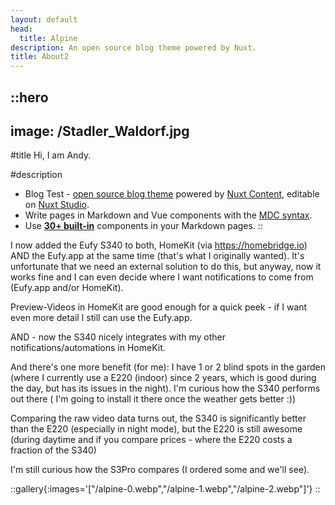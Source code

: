 ```yaml
---
layout: default
head:
  title: Alpine
description: An open source blog theme powered by Nuxt.
title: About2
---
```


::hero
---
image: /Stadler_Waldorf.jpg
---
#title
Hi, I am Andy.

#description
- Blog Test - [open source blog theme](https://github.com/nuxt-themes/alpine) powered by [Nuxt Content](https://content.nuxtjs.org), editable on [Nuxt Studio](https://nuxt.studio).
- Write pages in Markdown and Vue components with the [MDC syntax](https://content.nuxtjs.org/guide/writing/mdc).
- Use [**30+ built-in**](https://elements.nuxt.space) components in your Markdown pages.
::

I now added the Eufy S340 to both, HomeKit (via <https://homebridge.io>) AND the Eufy.app at the same time (that's what I originally wanted). It's unfortunate that we need an external solution to do this, but anyway, now it works fine and I can even decide where I want notifications to come from (Eufy.app and/or HomeKit).

Preview-Videos in HomeKit are good enough for a quick peek - if I want even more detail I still can use the Eufy.app.

AND - now the S340 nicely integrates with my other notifications/automations in HomeKit.

And there's one more benefit (for me): I have 1 or 2 blind spots in the garden (where I currently use a E220 (indoor) since 2 years, which is good during the day, but has its issues in the night). I'm curious how the S340 performs out there ( I'm going to install it there once the weather gets better :))

Comparing the raw video data turns out, the S340 is significantly better than the E220 (especially in night mode), but the E220 is still awesome (during daytime and if you compare prices - where the E220 costs a fraction of the S340)

I'm still curious how the S3Pro compares (I ordered some and we'll see).

::gallery{:images='["/alpine-0.webp","/alpine-1.webp","/alpine-2.webp"]'}
::
